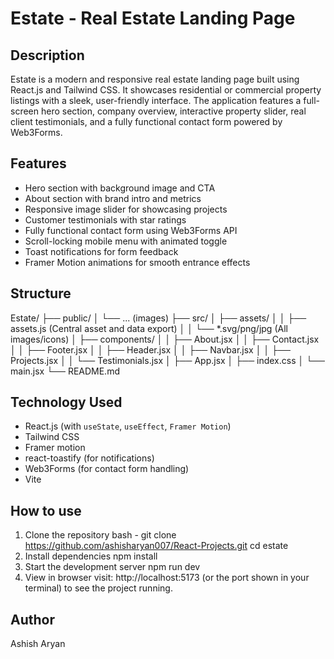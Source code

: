 # Estate - Real Estate Landing Page

## Description

Estate is a modern and responsive real estate landing page built using React.js and Tailwind CSS. It showcases residential or commercial property listings with a sleek, user-friendly interface. The application features a full-screen hero section, company overview, interactive property slider, real client testimonials, and a fully functional contact form powered by Web3Forms.

## Features

-  Hero section with background image and CTA
-  About section with brand intro and metrics
-  Responsive image slider for showcasing projects
-  Customer testimonials with star ratings
-  Fully functional contact form using Web3Forms API
-  Scroll-locking mobile menu with animated toggle
-  Toast notifications for form feedback
-  Framer Motion animations for smooth entrance effects

## Structure

  Estate/
    ├── public/
    │ └── ... (images)
    ├── src/
    │ ├── assets/
    │ │ ├── assets.js  (Central asset and data export)
    │ │ └── *.svg/png/jpg  (All images/icons)
      │ ├── components/
      │ │ ├── About.jsx
      │ │ ├── Contact.jsx
      │ │ ├── Footer.jsx
      │ │ ├── Header.jsx
      │ │ ├── Navbar.jsx
      │ │ ├── Projects.jsx
      │ │ └── Testimonials.jsx
    │ ├── App.jsx
    │ ├── index.css
    │ └── main.jsx
    └── README.md

## Technology Used

-  React.js (with `useState`, `useEffect`, `Framer Motion`)
-  Tailwind CSS
-  Framer motion
-  react-toastify (for notifications)
-  Web3Forms (for contact form handling)
-  Vite 


## How to use

1. Clone the repository
  bash - git clone https://github.com/ashisharyan007/React-Projects.git
  cd estate
2. Install dependencies
   npm install
3. Start the development server
   npm run dev
4. View in browser
   visit: http://localhost:5173 (or the port shown in your terminal) to see the project running.

## Author
Ashish Aryan



